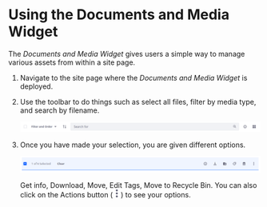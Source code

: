 # Using the Documents and Media Widget

The *Documents and Media Widget* gives users a simple way to manage various assets from within a site page.

1. Navigate to the site page where the *Documents and Media Widget* is deployed.

2. Use the toolbar to do things such as select all files, filter by media type, and search by filename.

    ![](using-the-documents-and-media-widget/images/01.png)

3. Once you have made your selection, you are given different options.

    ![](using-the-documents-and-media-widget/images/02.png)

    Get info, Download, Move, Edit Tags, Move to Recycle Bin. You can also click on the Actions button (![](using-the-documents-and-media-widget/images/03.png)) to see your options.